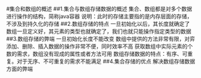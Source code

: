 #集合和数组的概述
##1.集合与数组存储数据的概述
    集合、数组都是对多个数据进行操作的结构，简称java容器
    说明：此时的存储主要指的是内存层面的存储，不涉及到持久化的存储
##2.数组存储的特点
    一旦初始化以后，其长度就确定了
    数组一旦定义好，其元素的类型也就确定了，我们也就只能操作指定类型的数据   
##3.数组存储的弊端
    一旦初始化长度不能改变
    数组中提供的方法非常有限，对弈添加、删除、插入数据的操作非常不便，同时效率不高
    获取数组中实际元素的个数的需求，数组没有现成的属性或者方法可用
    数组存储数据的特点：有序、可重复。对于无序、不可重复的需求不能满足
##4.集合存储的优点
    解决数组存储数据方面的弊端
#

